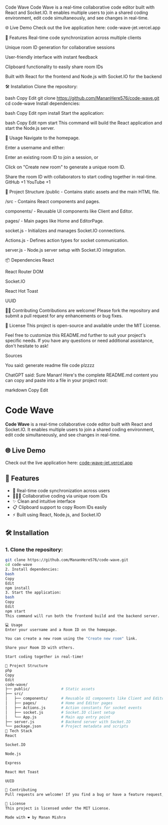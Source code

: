 Code Wave
Code Wave is a real-time collaborative code editor built with React and Socket.IO. It enables multiple users to join a shared coding environment, edit code simultaneously, and see changes in real-time.​

🌐 Live Demo
Check out the live application here: code-wave-jet.vercel.app​

🚀 Features
Real-time code synchronization across multiple clients

Unique room ID generation for collaborative sessions

User-friendly interface with instant feedback

Clipboard functionality to easily share room IDs

Built with React for the frontend and Node.js with Socket.IO for the backend​

🛠️ Installation
Clone the repository:

bash
Copy
Edit
git clone https://github.com/MananHere576/code-wave.git
cd code-wave
Install dependencies:

bash
Copy
Edit
npm install
Start the application:

bash
Copy
Edit
npm start
This command will build the React application and start the Node.js server.

🧾 Usage
Navigate to the homepage.

Enter a username and either:

Enter an existing room ID to join a session, or

Click on "Create new room" to generate a unique room ID.

Share the room ID with collaborators to start coding together in real-time.​
GitHub
+1
YouTube
+1

📁 Project Structure
/public - Contains static assets and the main HTML file.

/src - Contains React components and pages.

components/ - Reusable UI components like Client and Editor.

pages/ - Main pages like Home and EditorPage.

socket.js - Initializes and manages Socket.IO connections.

Actions.js - Defines action types for socket communication.

server.js - Node.js server setup with Socket.IO integration.​

📦 Dependencies
React

React Router DOM

Socket.IO

React Hot Toast

UUID​

🧑‍💻 Contributing
Contributions are welcome! Please fork the repository and submit a pull request for any enhancements or bug fixes.​

📄 License
This project is open-source and available under the MIT License.​

Feel free to customize this README.md further to suit your project's specific needs. If you have any questions or need additional assistance, don't hesitate to ask!



Sources






You said:
generate readme file code plzzzz


ChatGPT said:
Sure Manan! Here's the complete README.md content you can copy and paste into a file in your project root:

markdown
Copy
Edit
# Code Wave

**Code Wave** is a real-time collaborative code editor built with React and Socket.IO. It enables multiple users to join a shared coding environment, edit code simultaneously, and see changes in real-time.

## 🌐 Live Demo

Check out the live application here: [code-wave-jet.vercel.app](https://code-wave-jet.vercel.app)

## 🚀 Features

- 🔄 Real-time code synchronization across users
- 🧑‍🤝‍🧑 Collaborative coding via unique room IDs
- ✨ Clean and intuitive interface
- 📋 Clipboard support to copy Room IDs easily
- ⚡ Built using React, Node.js, and Socket.IO

## 🛠️ Installation

### 1. Clone the repository:

```bash
git clone https://github.com/MananHere576/code-wave.git
cd code-wave
2. Install dependencies:
bash
Copy
Edit
npm install
3. Start the application:
bash
Copy
Edit
npm start
This command will run both the frontend build and the backend server.

💻 Usage
Enter your username and a Room ID on the homepage.

You can create a new room using the "Create new room" link.

Share your Room ID with others.

Start coding together in real-time!

📁 Project Structure
php
Copy
Edit
code-wave/
├── public/              # Static assets
├── src/
│   ├── components/      # Reusable UI components like Client and Editor
│   ├── pages/           # Home and Editor pages
│   ├── Actions.js       # Action constants for socket events
│   ├── socket.js        # Socket.IO client setup
│   └── App.js           # Main app entry point
├── server.js            # Backend server with Socket.IO
└── package.json         # Project metadata and scripts
🧰 Tech Stack
React

Socket.IO

Node.js

Express

React Hot Toast

UUID

🤝 Contributing
Pull requests are welcome! If you find a bug or have a feature request, feel free to open an issue.

📄 License
This project is licensed under the MIT License.

Made with ❤️ by Manan Mishra
